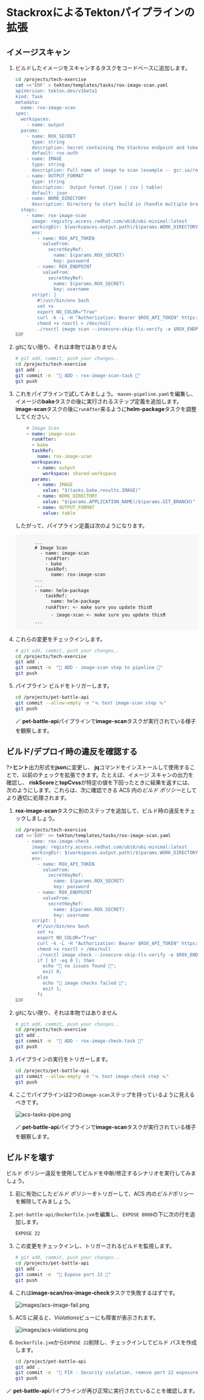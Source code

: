 # StackroxによるTektonパイプラインの拡張

## イメージスキャン

1. ビルドしたイメージをスキャンするタスクをコードベースに追加します。

    ```bash
    cd /projects/tech-exercise
    cat <<'EOF' > tekton/templates/tasks/rox-image-scan.yaml
    apiVersion: tekton.dev/v1beta1
    kind: Task
    metadata:
      name: rox-image-scan
    spec:
      workspaces:
        - name: output
      params:
        - name: ROX_SECRET
          type: string
          description: Secret containing the Stackrox endpoint and token as (username and password)
          default: rox-auth
        - name: IMAGE
          type: string
          description: Full name of image to scan (example -- gcr.io/rox/sample:5.0-rc1)
        - name: OUTPUT_FORMAT
          type: string
          description:  Output format (json | csv | table)
          default: json
        - name: WORK_DIRECTORY
          description: Directory to start build in (handle multiple branches)
      steps:
        - name: rox-image-scan
          image: registry.access.redhat.com/ubi8/ubi-minimal:latest
          workingDir: $(workspaces.output.path)/$(params.WORK_DIRECTORY)
          env:
            - name: ROX_API_TOKEN
              valueFrom:
                secretKeyRef:
                  name: $(params.ROX_SECRET)
                  key: password
            - name: ROX_ENDPOINT
              valueFrom:
                secretKeyRef:
                  name: $(params.ROX_SECRET)
                  key: username
          script: |
            #!/usr/bin/env bash
            set +x
            export NO_COLOR="True"
            curl -k -L -H "Authorization: Bearer $ROX_API_TOKEN" https://$ROX_ENDPOINT/api/cli/download/roxctl-linux --output roxctl  > /dev/null; echo "Getting roxctl"
            chmod +x roxctl > /dev/null
            ./roxctl image scan --insecure-skip-tls-verify -e $ROX_ENDPOINT:443 --image $(params.IMAGE) -o $(params.OUTPUT_FORMAT)
    EOF
    ```

2. gitにない限り、それは本物ではありません

    ```bash
    # git add, commit, push your changes..
    cd /projects/tech-exercise
    git add .
    git commit -m  "🐡 ADD - rox-image-scan-task 🐡"
    git push
    ```

3. これをパイプラインで試してみましょう。 `maven-pipeline.yaml`を編集し、イメージの**bake**タスクの後に実行されるステップ定義を追加します。 **image-scan**タスクの後に`runAfter`来るように**helm-package**タスクを調整してください。

    ```yaml
        # Image Scan
        - name: image-scan
          runAfter:
          - bake
          taskRef:
            name: rox-image-scan
          workspaces:
            - name: output
              workspace: shared-workspace
          params:
            - name: IMAGE
              value: "$(tasks.bake.results.IMAGE)"
            - name: WORK_DIRECTORY
              value: "$(params.APPLICATION_NAME)/$(params.GIT_BRANCH)"
            - name: OUTPUT_FORMAT
              value: table
    ```

    したがって、パイプライン定義は次のようになります。

     <div class="highlight" style="background: #f7f7f7">
     <pre><code class="language-yaml">
          ...
          # Image Scan
            - name: image-scan
              runAfter:
              - bake
              taskRef:
                name: rox-image-scan
          ...
          ...
          - name: helm-package
              taskRef:
                name: helm-package
              runAfter: &lt;- make sure you update this❗❗
                - image-scan &lt;- make sure you update this❗❗
          ...
        </code></pre>
    </div>
    

4. これらの変更をチェックインします。

    ```bash
    # git add, commit, push your changes..
    cd /projects/tech-exercise
    git add .
    git commit -m  "🔑 ADD - image-scan step to pipeline 🔑"
    git push
    ```

5. パイプライン ビルドをトリガーします。

    ```bash
    cd /projects/pet-battle-api
    git commit --allow-empty -m "🩴 test image-scan step 🩴"
    git push
    ```

    🪄 **pet-battle-api**パイプラインで**image-scan**タスクが実行されている様子を観察します。

## ビルド/デプロイ時の違反を確認する

?&gt;**ヒント**出力形式を**json**に変更し、 **jq**コマンドをインストールして使用することで、以前のチェックを拡張できます。たとえば、イメージ スキャンの出力を確認し、 **riskScore**と**topCvss**が特定の値を下回ったときに結果を返すには、次のようにします。これらは、次に確認できる ACS 内の*ビルド ポリシー*としてより適切に処理されます。

1. **rox-image-scan**タスクに別のステップを追加して、ビルド時の違反をチェックしましょう。

    ```bash
    cd /projects/tech-exercise
    cat <<'EOF' >> tekton/templates/tasks/rox-image-scan.yaml
        - name: rox-image-check
          image: registry.access.redhat.com/ubi8/ubi-minimal:latest
          workingDir: $(workspaces.output.path)/$(params.WORK_DIRECTORY)
          env:
            - name: ROX_API_TOKEN
              valueFrom:
                secretKeyRef:
                  name: $(params.ROX_SECRET)
                  key: password
            - name: ROX_ENDPOINT
              valueFrom:
                secretKeyRef:
                  name: $(params.ROX_SECRET)
                  key: username
          script: |
            #!/usr/bin/env bash
            set +x
            export NO_COLOR="True"
            curl -k -L -H "Authorization: Bearer $ROX_API_TOKEN" https://$ROX_ENDPOINT/api/cli/download/roxctl-linux --output roxctl  > /dev/null;echo "Getting roxctl"
            chmod +x roxctl > /dev/null
            ./roxctl image check --insecure-skip-tls-verify -e $ROX_ENDPOINT:443 --image $(params.IMAGE) -o json
            if [ $? -eq 0 ]; then
              echo "🦕 no issues found 🦕";
              exit 0;
            else
              echo "🛑 image checks failed 🛑";
              exit 1;
            fi
    EOF
    ```

2. gitにない限り、それは本物ではありません

    ```bash
    # git add, commit, push your changes..
    cd /projects/tech-exercise
    git add .
    git commit -m  "🐡 ADD - rox-image-check-task 🐡"
    git push
    ```

3. パイプラインの実行をトリガーします。

    ```bash
    cd /projects/pet-battle-api
    git commit --allow-empty -m "🩴 test image-check step 🩴"
    git push
    ```

4. ここでパイプラインは2つの`image-scan`ステップを持っているように見えるべきです。

    ![acs-tasks-pipe.png](images/acs-tasks-pipe.png)

    🪄 **pet-battle-api**パイプラインで**image-scan**タスクが実行されている様子を観察します。

## ビルドを壊す

ビルド ポリシー違反を使用してビルドを中断/修正するシナリオを実行してみましょう。

1. 前に有効にした*ビルド ポリシーを*トリガーして、ACS 内の*ビルド*ポリシーを解除してみましょう。

2. `pet-battle-api/Dockerfile.jvm`を編集し、 `EXPOSE 8080`の下に次の行を追加します。

    ```bash
    EXPOSE 22
    ```

3. この変更をチェックインし、トリガーされるビルドを監視します。

    ```bash
    # git add, commit, push your changes..
    cd /projects/pet-battle-api
    git add .
    git commit -m  "🐉 Expose port 22 🐉"
    git push
    ```

4. これは**image-scan/rox-image-check**タスクで失敗するはずです。

    ![images/acs-image-fail.png](images/acs-image-fail.png)

5. ACS に戻ると、*Violations*ビューにも障害が表示されます。

    ![images/acs-violations.png](images/acs-violations.png)

6. `Dockerfile.jvm`から`EXPOSE 22`削除し、チェックインしてビルド パスを作成します。

    ```bash
    cd /project/pet-battle-api
    git add .
    git commit -m  "🐧 FIX - Security violation, remove port 22 exposure 🐧"
    git push
    ```

🪄 **pet-battle-api**パイプラインが再び正常に実行されていることを確認します。
